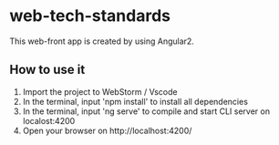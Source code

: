 # web-tech-standards
This web-front app is created by using Angular2.
## How to use it
 1. Import the project to WebStorm / Vscode
 2. In the terminal, input 'npm install' to install all dependencies
 3. In the terminal, input 'ng serve' to compile and start CLI server on localost:4200
 4. Open your browser on http://localhost:4200/
